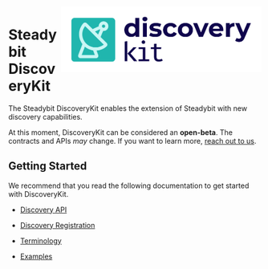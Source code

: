 <img src="./logo.png" height="130" align="right" alt="DiscoveryKit logo depicting a radar scan within a rounded rectangle">

# Steadybit DiscoveryKit

The Steadybit DiscoveryKit enables the extension of Steadybit with new discovery capabilities.

At this moment, DiscoveryKit can be considered an **open-beta**. The contracts and APIs *may* change. If you want to learn
more, [reach out to us](https://www.steadybit.com/contact).

## Getting Started

We recommend that you read the following documentation to get started with DiscoveryKit.

- [Discovery API](/docs/discovery-api.md)

- [Discovery Registration](/docs/discovery-registration.md)

- [Terminology](/docs/terminology.md)

- [Examples](/docs/examples.md)

